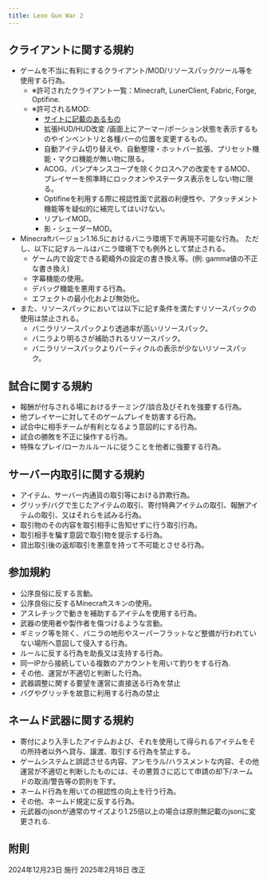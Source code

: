 ```yaml
---
title: Leon Gun War 2
---
```


## クライアントに関する規約
- ゲームを不当に有利にするクライアント/MOD/リソースパック/ツール等を使用する行為。
  - ※許可されたクライアント一覧：Minecraft, LunerClient, Fabric, Forge, Optifine.
  - ※許可されるMOD:
    - [サイトに記載のあるもの](https://modchecker.azisaba.net)
    - 拡張HUD/HUD改変 /画面上にアーマー/ポーション状態を表示するものやインベントリと各種バーの位置を変更するもの。
    - 自動アイテム切り替えや、自動整理・ホットバー拡張、プリセット機能・マクロ機能が無い物に限る。
    - ACOG、パンプキンスコープを除くクロスヘアの改変をするMOD、プレイヤーを照準時にロックオンやステータス表示をしない物に限る。
    - Optifineを利用する際に視認性面で武器の利便性や、アタッチメント機能等を疑似的に補完してはいけない。
    - リプレイMOD。
    - 影・シェーダーMOD。
- Minecraftバージョン1.16.5におけるバニラ環境下で再現不可能な行為。 ただし、以下に記すルールはバニラ環境下でも例外として禁止される。
  - ゲーム内で設定できる範疇外の設定の書き換え等。(例: gamma値の不正な書き換え)
  - 字幕機能の使用。
  - デバッグ機能を悪用する行為。
  - エフェクトの最小化および無効化。
- また、リソースパックにおいては以下に記す条件を満たすリソースパックの使用は禁止される。
  - バニラリソースパックより透過率が高いリソースパック。
  - バニラより明るさが補助されるリソースパック。
  - バニラリソースパックよりパーティクルの表示が少ないリソースパック。

## 試合に関する規約
- 報酬が付与される場におけるチーミング/談合及びそれを強要する行為。
- 他プレイヤーに対してそのゲームプレイを妨害する行為。
- 試合中に相手チームが有利となるよう意図的にする行為。
- 試合の勝敗を不正に操作する行為。
- 特殊なプレイ/ローカルルールに従うことを他者に強要する行為。

## サーバー内取引に関する規約
- アイテム、サーバー内通貨の取引等における詐欺行為。
- グリッチ/バグで生じたアイテムの取引、寄付特典アイテムの取引、報酬アイテムの取引、又はそれらを試みる行為。
- 取引物のその内容を取引相手に告知せずに行う取引行為。
- 取引相手を騙す意図で取引物を提示する行為。
- 貸出取引後の返却取引を悪意を持って不可能とさせる行為。

## 参加規約
- 公序良俗に反する言動。
- 公序良俗に反するMinecraftスキンの使用。
- アスレチックで動きを補助するアイテムを使用する行為。
- 武器の使用者や製作者を傷つけるような言動。
- ギミック等を除く、バニラの地形やスーパーフラットなど整備が行われていない場所へ意図して侵入する行為。
- ルールに反する行為を助長又は支持する行為。
- 同一IPから接続している複数のアカウントを用いて釣りをする行為.
- その他、運営が不適切と判断した行為。
- 武器調整に関する要望を運営に直接送る行為を禁止
- バグやグリッチを故意に利用する行為の禁止

## ネームド武器に関する規約
- 寄付により入手したアイテムおよび、それを使用して得られるアイテムをその所持者以外へ貸与、譲渡、取引する行為を禁止する。
- ゲームシステムと誤認させる内容、アンモラル/ハラスメントな内容、その他運営が不適切と判断したものには、その悪質さに応じて申請の却下/ネームドの取消/警告等の罰則を下す。
- ネームド行為を用いての視認性の向上を行う行為。
- その他、ネームド規定に反する行為。
- 元武器のjsonが通常のサイズより1.25倍以上の場合は原則無記載のjsonに変更される.

## 附則
2024年12月23日 施行
2025年2月18日 改正
